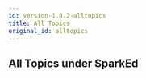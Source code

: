 ```yaml
---
id: version-1.8.2-alltopics
title: All Topics
original_id: alltopics
---
```


## All Topics under SparkEd  

